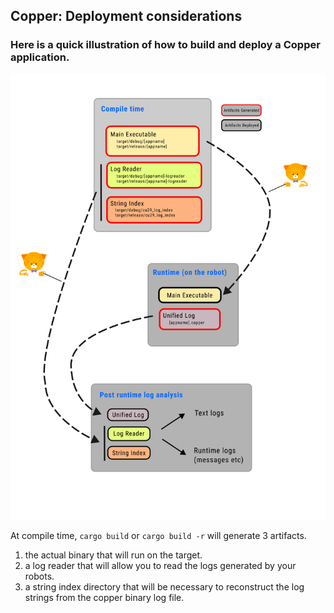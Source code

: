 ## Copper: Deployment considerations

### Here is a quick illustration of how to build and deploy a Copper application.

<img src="deployment.svg" alt="Copper Deployment illustration">

At compile time, `cargo build` or `cargo build -r` will generate 3 artifacts.
1. the actual binary that will run on the target.
2. a log reader that will allow you to read the logs generated by your robots.
3. a string index directory that will be necessary to reconstruct the log strings from the copper binary log file.
